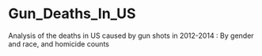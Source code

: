 # Gun_Deaths_In_US
Analysis of the deaths in US caused by gun shots in 2012-2014 : By gender and race, and homicide counts
